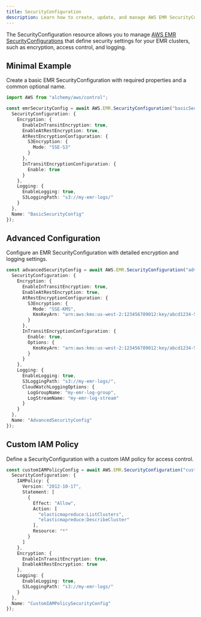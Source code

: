 ```yaml
---
title: SecurityConfiguration
description: Learn how to create, update, and manage AWS EMR SecurityConfigurations using Alchemy Cloud Control.
---
```



The SecurityConfiguration resource allows you to manage [AWS EMR SecurityConfigurations](https://docs.aws.amazon.com/emr/latest/userguide/) that define security settings for your EMR clusters, such as encryption, access control, and logging.

## Minimal Example

Create a basic EMR SecurityConfiguration with required properties and a common optional name.

```ts
import AWS from "alchemy/aws/control";

const emrSecurityConfig = await AWS.EMR.SecurityConfiguration("basicSecurityConfig", {
  SecurityConfiguration: {
    Encryption: {
      EnableInTransitEncryption: true,
      EnableAtRestEncryption: true,
      AtRestEncryptionConfiguration: {
        S3Encryption: {
          Mode: "SSE-S3"
        }
      },
      InTransitEncryptionConfiguration: {
        Enable: true
      }
    },
    Logging: {
      EnableLogging: true,
      S3LoggingPath: "s3://my-emr-logs/"
    }
  },
  Name: "BasicSecurityConfig"
});
```

## Advanced Configuration

Configure an EMR SecurityConfiguration with detailed encryption and logging settings.

```ts
const advancedSecurityConfig = await AWS.EMR.SecurityConfiguration("advancedSecurityConfig", {
  SecurityConfiguration: {
    Encryption: {
      EnableInTransitEncryption: true,
      EnableAtRestEncryption: true,
      AtRestEncryptionConfiguration: {
        S3Encryption: {
          Mode: "SSE-KMS",
          KmsKeyArn: "arn:aws:kms:us-west-2:123456789012:key/abcd1234-56ef-78gh-90ij-klmnopqrst"
        }
      },
      InTransitEncryptionConfiguration: {
        Enable: true,
        Options: {
          KmsKeyArn: "arn:aws:kms:us-west-2:123456789012:key/abcd1234-56ef-78gh-90ij-klmnopqrst"
        }
      }
    },
    Logging: {
      EnableLogging: true,
      S3LoggingPath: "s3://my-emr-logs/",
      CloudWatchLoggingOptions: {
        LogGroupName: "my-emr-log-group",
        LogStreamName: "my-emr-log-stream"
      }
    }
  },
  Name: "AdvancedSecurityConfig"
});
```

## Custom IAM Policy

Define a SecurityConfiguration with a custom IAM policy for access control.

```ts
const customIAMPolicyConfig = await AWS.EMR.SecurityConfiguration("customIAMPolicyConfig", {
  SecurityConfiguration: {
    IAMPolicy: {
      Version: "2012-10-17",
      Statement: [
        {
          Effect: "Allow",
          Action: [
            "elasticmapreduce:ListClusters",
            "elasticmapreduce:DescribeCluster"
          ],
          Resource: "*"
        }
      ]
    },
    Encryption: {
      EnableInTransitEncryption: true,
      EnableAtRestEncryption: true
    },
    Logging: {
      EnableLogging: true,
      S3LoggingPath: "s3://my-emr-logs/"
    }
  },
  Name: "CustomIAMPolicySecurityConfig"
});
```
